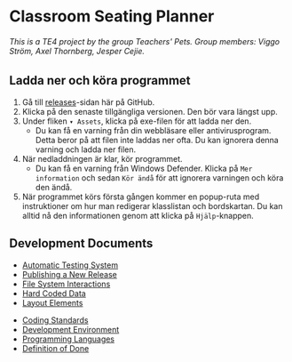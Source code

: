 # Classroom Seating Planner

###### This is a TE4 project by the group Teachers' Pets. Group members: Viggo Ström, Axel Thornberg, Jesper Cejie.

## Ladda ner och köra programmet

1.  Gå till [releases](https://github.com/NTIG-Uppsala/Classroom-Seating-Planner/releases)-sidan här på GitHub.
2.  Klicka på den senaste tillgängliga versionen. Den bör vara längst upp.
3.  Under fliken `▾ Assets`, klicka på exe-filen för att ladda ner den.
    -   Du kan få en varning från din webbläsare eller antivirusprogram. Detta beror på att filen inte laddas ner ofta. Du kan ignorera denna varning och ladda ner filen.
4.  När nedladdningen är klar, kör programmet.
    -   Du kan få en varning från Windows Defender. Klicka på `Mer information` och sedan `Kör ändå` för att ignorera varningen och köra den ändå.
5.  När programmet körs första gången kommer en popup-ruta med instruktioner om hur man redigerar klasslistan och bordskartan. Du kan alltid nå den informationen genom att klicka på `Hjälp`-knappen.

## Development Documents

<!-- Below are the links to the guides/instructions -->

-   [Automatic Testing System](docs/automatic-testing-system.md)
-   [Publishing a New Release](docs/publishing-a-new-release.md)
-   [File System Interactions](docs/file-system-interactions.md)
-   [Hard Coded Data](docs/hard-coded-data.md)
-   [Layout Elements](docs/layout-elements.md)
<!-- Below are the links to the regulation docs -->
-   [Coding Standards](docs/coding-standard.md)
-   [Development Environment](docs/development-environment.md)
-   [Programming Languages](docs/programming-languages.md)
-   [Definition of Done](docs/definition-of-done.md)

